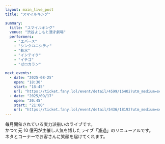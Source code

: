 ```yaml
---
layout: main_live_post
title: "スマイルキング"

summary:
  title: "スマイルキング"
  venue: "渋谷よしもと漫才劇場"
  performers:
    - "エバース"
    - "シンクロニシティ"
    - "軟水"
    - "インテイク"
    - "イチゴ"
    - "ゼロカラン"

next_events:
  - date: "2025-08-25"
    open: "18:30"
    start: "18:45"
    url: "https://ticket.fany.lol/event/detail/4599/16402?utm_medium=schedule&utm_source=shibuya_manzaigekijyo&utm_campaign=%E3%82%B9%E3%83%9E%E3%82%A4%E3%83%AB%E3%82%AD%E3%83%B3%E3%82%B0"
  - date: "2025/09/17"
    open: "20:45"
    start: "21:00"
    url: "https://ticket.fany.lol/event/detail/5436/18192?utm_medium=schedule&utm_source=shibuya_manzaigekijyo&utm_campaign=%E3%82%B9%E3%83%9E%E3%82%A4%E3%83%AB%E3%82%AD%E3%83%B3%E3%82%B0"
---
```


毎月開催されている実力派揃いのライブです。<br>
かつて元 10 億円が主催し人気を博したライブ「濾過」のリニューアルです。<br>
ネタとコーナーでお客さんに笑顔を届けてくれます。
